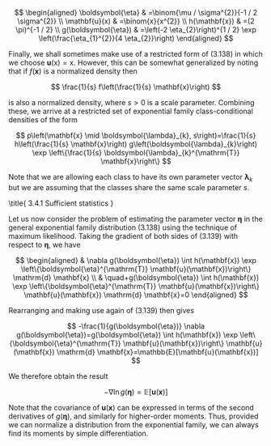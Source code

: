 $$
\begin{aligned}
\boldsymbol{\eta} & =\binom{\mu / \sigma^{2}}{-1 / 2 \sigma^{2}} \\
\mathbf{u}(x) & =\binom{x}{x^{2}} \\
h(\mathbf{x}) & =(2 \pi)^{-1 / 2} \\
g(\boldsymbol{\eta}) & =\left(-2 \eta_{2}\right)^{1 / 2} \exp \left(\frac{\eta_{1}^{2}}{4 \eta_{2}}\right)
\end{aligned}
$$

Finally, we shall sometimes make use of a restricted form of (3.138) in which we choose $\mathbf{u}(\mathrm{x})=\mathrm{x}$. However, this can be somewhat generalized by noting that if $f(\mathbf{x})$ is a normalized density then

$$
\frac{1}{s} f\left(\frac{1}{s} \mathbf{x}\right)
$$

is also a normalized density, where $s>0$ is a scale parameter. Combining these, we arrive at a restricted set of exponential family class-conditional densities of the form

$$
p\left(\mathbf{x} \mid \boldsymbol{\lambda}_{k}, s\right)=\frac{1}{s} h\left(\frac{1}{s} \mathbf{x}\right) g\left(\boldsymbol{\lambda}_{k}\right) \exp \left\{\frac{1}{s} \boldsymbol{\lambda}_{k}^{\mathrm{T}} \mathbf{x}\right\}
$$

Note that we are allowing each class to have its own parameter vector $\boldsymbol{\lambda}_{k}$ but we are assuming that the classes share the same scale parameter $s$.

\title{
3.4.1 Sufficient statistics
}

Let us now consider the problem of estimating the parameter vector $\boldsymbol{\eta}$ in the general exponential family distribution (3.138) using the technique of maximum likelihood. Taking the gradient of both sides of (3.139) with respect to $\boldsymbol{\eta}$, we have

$$
\begin{aligned}
& \nabla g(\boldsymbol{\eta}) \int h(\mathbf{x}) \exp \left\{\boldsymbol{\eta}^{\mathrm{T}} \mathbf{u}(\mathbf{x})\right\} \mathrm{d} \mathbf{x} \\
& \quad+g(\boldsymbol{\eta}) \int h(\mathbf{x}) \exp \left\{\boldsymbol{\eta}^{\mathrm{T}} \mathbf{u}(\mathbf{x})\right\} \mathbf{u}(\mathbf{x}) \mathrm{d} \mathbf{x}=0
\end{aligned}
$$

Rearranging and making use again of (3.139) then gives

$$
-\frac{1}{g(\boldsymbol{\eta})} \nabla g(\boldsymbol{\eta})=g(\boldsymbol{\eta}) \int h(\mathbf{x}) \exp \left\{\boldsymbol{\eta}^{\mathrm{T}} \mathbf{u}(\mathbf{x})\right\} \mathbf{u}(\mathbf{x}) \mathrm{d} \mathbf{x}=\mathbb{E}[\mathbf{u}(\mathbf{x})]
$$

We therefore obtain the result

$$
-\nabla \ln g(\boldsymbol{\eta})=\mathbb{E}[\mathbf{u}(\mathbf{x})]
$$

Note that the covariance of $\mathbf{u}(\mathbf{x})$ can be expressed in terms of the second derivatives of $g(\boldsymbol{\eta})$, and similarly for higher-order moments. Thus, provided we can normalize a distribution from the exponential family, we can always find its moments by simple differentiation.